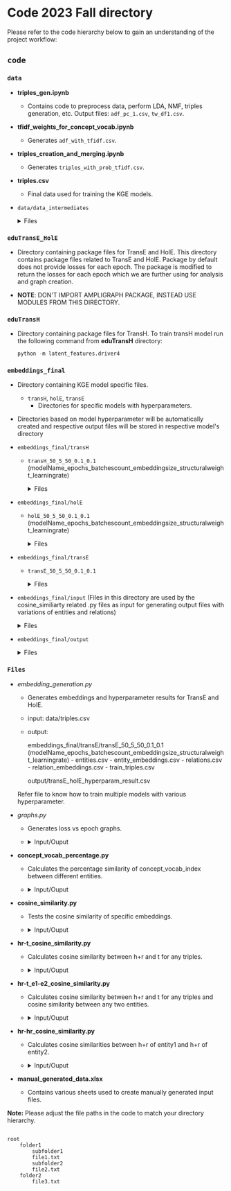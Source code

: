 # Code 2023 Fall directory

Please refer to the code hierarchy below to gain an understanding of the project workflow:

## `code`

### `data`


- **triples_gen.ipynb**
    - Contains code to preprocess data, perform LDA, NMF, triples generation, etc. Output files: `adf_pc_1.csv`, `tw_df1.csv`.

- **tfidf_weights_for_concept_vocab.ipynb**
    - Generates `adf_with_tfidf.csv`.

- **triples_creation_and_merging.ipynb**
    - Generates `triples_with_prob_tfidf.csv`.

- **triples.csv**
    - Final data used for training the KGE models.

- `data/data_intermediates`
    <details>
    <summary>Files</summary>

    - **adf_pc_1.csv**
        - Contains preprocessed data used as our base data.

    - **v2_df.csv**
        - Concept vocabulary list.

    - **tw_df1.csv**
        - Used to generate triples for topics-concept_vocab relation.

    - **adf_with_tfidf.csv**
        - Contains TF-IDF scores as weights for concept vocab words.
    </details>

### `eduTransE_HolE`

- Directory containing package files for TransE and HolE. This directory contains package files related to TransE and HolE. Package by default does not provide losses for each epoch. The package is modified to return the losses for each epoch which we are further using for analysis and graph creation. 

- **NOTE**: DON'T IMPORT AMPLIGRAPH PACKAGE, INSTEAD USE MODULES FROM THIS DIRECTORY.

### `eduTransH`

- Directory containing package files for TransH. To train transH model run the following command from **eduTransH** directory:
    ```python
    python -m latent_features.driver4
    ```        

### `embeddings_final`

- Directory containing KGE model specific files.

    - `transH`, `holE`, `transE`
        - Directories for specific models with hyperparameters.

-  Directories based on model hyperparameter will be automatically created and respective output files will be stored in respective model's directory

- `embeddings_final/transH`

    - `transH_50_5_50_0.1_0.1` (modelName_epochs_batchescount_embeddingsize_structuralweight_learningrate)
        <details>
        <summary>Files</summary>

        - entities.csv
        - entity_embeddings.csv
        - relations.csv
        - relation_embeddings.csv
        - train_triples.csv
        - transH_hrt_cos_sim.csv
        - transHsimilar_entities_cos_sim.csv
        - transHdiff_entities_cos_sim.csv
        - entity1-LTT-head-rel-tail-cos-sim.csv
        - entity2-LTT-head-rel-tail-cos-sim.csv
        - LTT-entity1-entity2-head-rel-cos-sim.csv
        - entity1-CV-head-rel-tail-cos-sim.csv
        - entity2-CV-head-rel-tail-cos-sim.csv
        - CV-entity1-entity2-head-rel-cos-sim.csv
        </details>

- `embeddings_final/holE`
    - `holE_50_5_50_0.1_0.1` (modelName_epochs_batchescount_embeddingsize_structuralweight_learningrate)
        <details>
        <summary>Files</summary>

        - entities.csv
        - entity_embeddings.csv
        - relations.csv
        - relation_embeddings.csv
        - train_triples.csv
        - holEsimilar_entities_cos_sim.csv
        - holEdiff_entities_cos_sim.csv
        </details>

- `embeddings_final/transE`
    - `transE_50_5_50_0.1_0.1`
        <details>
        <summary>Files</summary>

        - entities.csv
        - entity_embeddings.csv
        - relations.csv
        - relation_embeddings.csv
        - train_triples.csv
        - transE_hrt_cos_sim.csv
        - transEsimilar_entities_cos_sim.csv
        - transEdiff_entities_cos_sim.csv
        - entity1-LTT-head-rel-tail-cos-sim.csv
        - entity2-LTT-head-rel-tail-cos-sim.csv
        - LTT-entity1-entity2-head-rel-cos-sim.csv
        - entity1-CV-head-rel-tail-cos-sim.csv
        - entity2-CV-head-rel-tail-cos-sim.csv
        - CV-entity1-entity2-head-rel-cos-sim.csv
     </details>

- `embeddings_final/input` (Files in this directory are used by the cosine_similiarty related .py files as input for generating output files with 
                variations of entities and relations)
    <details>
    <summary>Files</summary>

    - similar_entities_cos_sim.csv (Input for calculating cosine similarity between 2 similar entities. This file was manually created.)

    - diff_entities_cos_sim.csv (Input for calculating cosine similarity between 2 different entities. This file was manually created.)

    - LTT_entity1.csv (This file contains triples of relation l_text_topics. Created manually.)

    - LTT_entity2.csv (This file contains triples of relation l_text_topics. Created manually.)
        LTT_entity1.csv and LTT_entity2.csv both contains different courses (head) having same corresponding topics value (tail)

    - entity1-entity2-cv.csv (This file contains course, l_text_topics, concept_vocab_word for 2 different list of courses (entity1 and entity2))

    - CV-entity1.csv (This file contains triples of relation concept_vocab_index. Generated from concept_vocab_percentage.py)

    - CV-entity2.csv (This file contains triples of relation concept_vocab_index. Generated from concept_vocab_percentage.py)
        CV-entity1.csv and CV-entity2.csv both contains different courses (head) having same corresponding concept_vocab_index value (tail)
    </details>

- `embeddings_final/output` 
    <details>
    <summary>Files</summary>

    - entites-cv-percentage.csv (contains the percentage value to describe how much similar is the concept_vocab_index of 2 different entities)
            (input : entity1-entity2-cv.csv)

    - transE_holE_hyperparam_result.csv (transE and holE output results for various hyperparameters)
            (model_name	epochs	batches_count	k	structural_wt	lr	start_loss	end_loss	mrr	mr	hits_10	hits_5	hits_3	hits_1	losses_list)

    - transE_holE_hyperparam_result.pdf
            (loss vs epoch graphs generated using "transE_holE_hyperparam_result.csv")

    - transH_hyperparam_result.csv (transH output results for various hyperparameters)
            (model_name	epochs	batches_count	k	structural_wt	lr	start_loss	end_loss	mrr	mr	hits_10	hits_5	hits_3	hits_1	losses_list)

    - transH_hyperparam_result.pdf
            (loss vs epoch graphs generated using "transH_hyperparam_result.csv")
    </details>

### `Files`

- *embedding_generation.py*

    - Generates embeddings and hyperparameter results for TransE and HolE.

    - input: data/triples.csv


    - output: 

        embeddings_final/transE/transE_50_5_50_0.1_0.1 (modelName_epochs_batchescount_embeddingsize_structuralweight_learningrate)
            - entities.csv
            - entity_embeddings.csv
            - relations.csv
            - relation_embeddings.csv
            - train_triples.csv

        output/transE_holE_hyperparam_result.csv

    Refer file to know how to train multiple models with various hyperparameter.


- *graphs.py*

    - Generates loss vs epoch graphs.

    - <details>
        <summary> Input/Ouput </summary>
        
        - input: embeddings_final/output/transE_holE_hyperparam_result.csv OR embeddings_final/output/transH_hyperparam_result.csv
        
        - output: embeddings_final/output/transE_holE_hyperparam_result.pdf OR 
                    embeddings_final/output/transH_hyperparam_result.pdf
    </details>


- **concept_vocab_percentage.py**

    - Calculates the percentage similarity of concept_vocab_index between different entities.

    - <details>
        <summary> Input/Ouput </summary>
        
        - input: embeddings_final/input/entity1-entity2-cv.csv

        - output: 
            embeddigns_final/output/entities-cv-percentage.csv
            embeddigns_final/input/CV-entity1.csv
            embeddigns_final/input/CV-entity2.csv
    
    </details>

- **cosine_similarity.py**

    - Tests the cosine similarity of specific embeddings.

    - <details>
        <summary> Input/Ouput </summary>
        
        - input: 
            embeddings_final/model/modelName/entites.csv
            embeddings_final/model/modelName/entity_embeddings.csv
            embeddings_final/model/modelName/relation.csv
            embeddings_final/model/modelName/relation_embeddings.csv

        - output:
            similarity score
    
    </details>

- **hr-t_cosine_similarity.py**

    - Calculates cosine similarity between h+r and t for any triples.

    - <details>
        <summary> Input/Ouput </summary>
        
        - input:
            embeddings_final/input/LTT_entity1.csv OR
            embeddings_final/input/LTT_entity2.csv OR
            embeddings_final/input/CV-entity1.csv  OR
            embeddings_final/input/CV_entity2.csv  OR Any other file having triples in the format head, variable, value


        - output:
            embeddigns_final/{model/modelName}/entity1-LTT-head-rel-tail-cos-sim.csv
                            "                    /entity2-LTT-head-rel-tail-cos-sim.csv
                            "                    /entity1-CV-head-rel-tail-cos-sim.csv
                            "                    /entity2-CV-head-rel-tail-cos-sim.csv

    
    </details>

- **hr-t_e1-e2_cosine_similarity.py**

    - Calculates cosine similarity between h+r and t for any triples and cosine similarity between any two entities.

    - <details>
        <summary> Input/Ouput </summary>
        
        - input1:
                embeddings_final/input/LTT_entity1.csv OR
                embeddings_final/input/LTT_entity2.csv OR
                embeddings_final/input/CV-entity1.csv  OR
                embeddings_final/input/CV_entity2.csv  OR Any other file having triples in the format head, variable, value
        - input2:
                embeddings_final/input/similar_entities_cos_sim.csv  OR
                embeddings_final/input/diff_entities_cos_sim.csv  OR Any other file having 2 entities in the format entity1, entity2

        - output1:
                embeddigns_final/{model/modelName}/entity1-LTT-head-rel-tail-cos-sim.csv
                             "                    /entity2-LTT-head-rel-tail-cos-sim.csv
                             "                    /entity1-CV-head-rel-tail-cos-sim.csv
                             "                    /entity2-CV-head-rel-tail-cos-sim.csv
        - output2:
                embeddigns_final/{model/modelName}/similar_entities_cos_sim.csv
                             "                    /diff_entities_cos_sim.csv

    
    </details>

- **hr-hr_cosine_similarity.py**

    - Calculates cosine similarities between h+r of entity1 and h+r of entity2.

    - <details>
        <summary> Input/Ouput </summary>
        
        - input1:
            embeddings_final/input/LTT_entity1.csv and
            embeddings_final/input/LTT_entity2.csv 
                        OR
            embeddings_final/input/CV-entity1.csv  and
            embeddings_final/input/CV_entity2.csv  
        - output:
            embeddigns_final/{model/modelName}/LTT-entity1-entity2-head-rel-cos-sim.csv
                        OR
            embeddigns_final/{model/modelName}/CV-entity1-entity2-head-rel-cos-sim.csv

    
    </details>

- **manual_generated_data.xlsx**

    - Contains various sheets used to create manually generated input files.

**Note:** Please adjust the file paths in the code to match your directory hierarchy.

```plaintext

root
    folder1
        subfolder1
        file1.txt
        subfolder2
        file2.txt
    folder2
        file3.txt
```